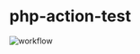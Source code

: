 # php-action-test

![workflow](https://github.com/Waterticket/php-action-test/actions/workflows/main.yml/badge.svg)
